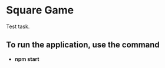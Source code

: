 <h1>Square Game</h1>
<p>Test task.</p>
<h2>To run the application, use the command</h2>

- <b>npm start</b>
